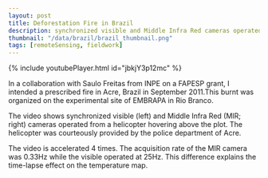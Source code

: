 ```yaml
---
layout: post
title: Deforestation Fire in Brazil
description: synchronized visible and Middle Infra Red cameras operated from a helicopter hovering above a prescribed burn of slashed trees representing typical deforestation activities
thumbnail: "/data/brazil/brazil_thumbnail.png"
tags: [remoteSensing, fieldwork]
---
```

{% include youtubePlayer.html id="jbkjY3p12mc" %}

In a collaboration with Saulo Freitas from INPE on a FAPESP grant, I intended a prescribed fire in Acre, Brazil in September 2011.This burnt was organized on the experimental site of EMBRAPA in Rio Branco.

The video shows synchronized visible (left) and Middle Infra Red (MIR; right) cameras operated from a helicopter hovering above the plot. The helicopter was courteously provided by the police department of Acre.

The video is accelerated 4 times. The acquisition rate of the MIR camera was 0.33Hz while the visible operated at 25Hz. This difference explains the time-lapse effect on the temperature map.
